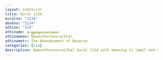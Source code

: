 ```yaml
---
layout: indikural
title: Kural 1134
kuralno: "1134"
abskno: "1134"
athino: "114"
athiname: நாணுத்துறவுரைத்தல்
athinameen: Naanuthuravuraithal
athinametr: The Abandonment of Reserve
categories: [114]
description: Naanuthuravuraithal kural 1134 with meaning in tamil and english 
---
```



